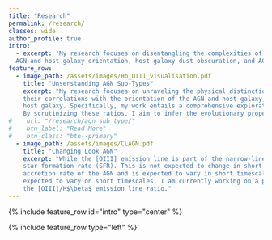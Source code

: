 ```yaml
---
title: "Research"
permalink: /research/
classes: wide
author_profile: true
intro:
  - excerpt: 'My research focuses on disentangling the complexities of Active Galactic Nuclei (AGN) and exploring the effects of 
  AGN and host galaxy orientation, host galaxy dust obscuration, and AGN accretion rate on inferred AGN sub-types.'
feature_row:
  - image_path: /assets/images/Hb_OIII_visualisation.pdf
    title: "Unserstanding AGN Sub-Types"
    excerpt: "My research focuses on unraveling the physical distinctions among AGN sub-types and examining 
    their correlations with the orientation of the AGN and host galaxy, the accretion rate of the AGN, and the dust obscuration of the 
    host galaxy. Specifically, my work entails a comprehensive exploration of variations in the H$\beta$ and [OIII] emission line ratios.
    By scrutinizing these ratios, I aim to infer the evolutionary properties of AGN."
#    url: "/research/agn_sub_type/"
#    btn_label: "Read More"
#    btn_class: "btn--primary"
  - image_path: /assets/images/CLAGN.pdf
    title: "Changing Look AGN"
    excerpt: "While the [OIII] emission line is part of the narrow-line region (NLR) of the AGN, it is also a tracer of the host galaxy
    star formation rate (SFR). This is not expected to change in short timescales. In contrast, the broad H$\beta$ emission line is a tracer of the
    accretion rate of the AGN and is expected to vary in short timescales. Therefore, the ratio of the [OIII] and H$\beta$ emission lines is
    expected to vary on short timescales. I am currently working on a project to identify and characterize Changing Look AGN (CLAGN) using
    the [OIII]/H$\beta$ emission line ratio."
---
```


{% include feature_row id="intro" type="center" %}

{% include feature_row type="left" %} 

